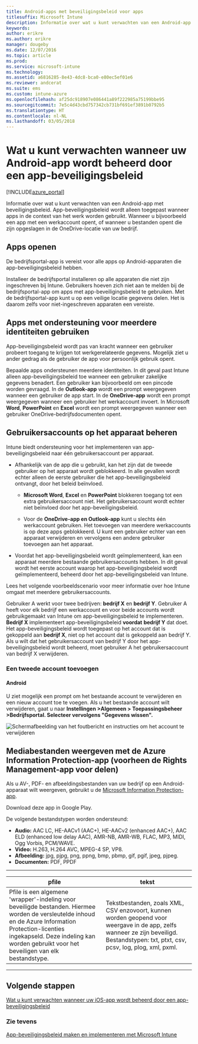 ```yaml
---
title: Android-apps met beveiligingsbeleid voor apps
titlesuffix: Microsoft Intune
description: Informatie over wat u kunt verwachten van een Android-app met beveiligingsbeleid.
keywords: 
author: erikre
ms.author: erikre
manager: dougeby
ms.date: 12/07/2016
ms.topic: article
ms.prod: 
ms.service: microsoft-intune
ms.technology: 
ms.assetid: a6816285-8e43-4dc8-bca0-e80ec5ef01e6
ms.reviewer: andcerat
ms.suite: ems
ms.custom: intune-azure
ms.openlocfilehash: af25dc918907e086441a89f222985a75199bbe95
ms.sourcegitcommit: 7e5c4d43cbd757342cb731bf691ef3891b0792b5
ms.translationtype: HT
ms.contentlocale: nl-NL
ms.lasthandoff: 03/05/2018
---
```

# <a name="what-to-expect-when-your-android-app-is-managed-by-app-protection-policies"></a>Wat u kunt verwachten wanneer uw Android-app wordt beheerd door een app-beveiligingsbeleid 

[!INCLUDE[azure_portal](./includes/azure_portal.md)]

Informatie over wat u kunt verwachten van een Android-app met beveiligingsbeleid. App-beveiligingsbeleid wordt alleen toegepast wanneer apps in de context van het werk worden gebruikt. Wanneer u bijvoorbeeld een app met een werkaccount opent, of wanneer u bestanden opent die zijn opgeslagen in de OneDrive-locatie van uw bedrijf.
##  <a name="accessing-apps"></a>Apps openen

De bedrijfsportal-app is vereist voor alle apps op Android-apparaten die app-beveiligingsbeleid hebben.

Installeer de bedrijfsportal installeren op alle apparaten die niet zijn ingeschreven bij Intune. Gebruikers hoeven zich niet aan te melden bij de bedrijfsportal-app om apps met app-beveiligingsbeleid te gebruiken.
Met de bedrijfsportal-app kunt u op een veilige locatie gegevens delen. Het is daarom zelfs voor niet-ingeschreven apparaten een vereiste.


##  <a name="using-apps-with-multi-identity-support"></a>Apps met ondersteuning voor meerdere identiteiten gebruiken

App-beveiligingsbeleid wordt pas van kracht wanneer een gebruiker probeert toegang te krijgen tot werkgerelateerde gegevens.  Mogelijk ziet u ander gedrag als de gebruiker de app voor persoonlijk gebruik opent.

Bepaalde apps ondersteunen meerdere identiteiten. In dit geval past Intune alleen app-beveiligingsbeleid toe wanneer een gebruiker zakelijke gegevens benadert.  Een gebruiker kan bijvoorbeeld om een pincode worden gevraagd.  In de **Outlook-app** wordt een prompt weergegeven wanneer een gebruiker de app start. In de **OneDrive-app** wordt een prompt weergegeven wanneer een gebruiker het werkaccount invoert.  In Microsoft **Word**, **PowerPoint** en **Excel** wordt een prompt weergegeven wanneer een gebruiker OneDrive-bedrijfsdocumenten opent.
##  <a name="managing-user-accounts-on-the-device"></a>Gebruikersaccounts op het apparaat beheren

Intune biedt ondersteuning voor het implementeren van app-beveiligingsbeleid naar één gebruikersaccount per apparaat.

* Afhankelijk van de app die u gebruikt, kan het zijn dat de tweede gebruiker op het apparaat wordt geblokkeerd. In alle gevallen wordt echter alleen de eerste gebruiker die het app-beveiligingsbeleid ontvangt, door het beleid beïnvloed.

  * **Microsoft Word**, **Excel** en **PowerPoint** blokkeren toegang tot een extra gebruikersaccount niet. Het gebruikersaccount wordt echter niet beïnvloed door het app-beveiligingsbeleid.

  * Voor de **OneDrive-app en Outlook-app** kunt u slechts één werkaccount gebruiken.  Het toevoegen van meerdere werkaccounts is op deze apps geblokkeerd.  U kunt een gebruiker echter van een apparaat verwijderen en vervolgens een andere gebruiker toevoegen aan het apparaat.


* Voordat het app-beveiligingsbeleid wordt geïmplementeerd, kan een apparaat meerdere bestaande gebruikersaccounts hebben. In dit geval wordt het eerste account waarop het app-beveiligingsbeleid wordt geïmplementeerd, beheerd door het app-beveiligingsbeleid van Intune.


Lees het volgende voorbeeldscenario voor meer informatie over hoe Intune omgaat met meerdere gebruikersaccounts.

Gebruiker A werkt voor twee bedrijven: **bedrijf X** en **bedrijf Y**. Gebruiker A heeft voor elk bedrijf een werkaccount en voor beide accounts wordt gebruikgemaakt van Intune om app-beveiligingsbeleid te implementeren. **Bedrijf X** implementeert app-beveiligingsbeleid **voordat** **bedrijf Y** dat doet. Het app-beveiligingsbeleid wordt toegepast op het account dat is gekoppeld aan **bedrijf X**, niet op het account dat is gekoppeld aan bedrijf Y. Als u wilt dat het gebruikersaccount van bedrijf Y door het app-beveiligingsbeleid wordt beheerd, moet gebruiker A het gebruikersaccount van bedrijf X verwijderen.
### <a name="adding-a-second-account"></a>Een tweede account toevoegen
####  <a name="android"></a>Android
U ziet mogelijk een prompt om het bestaande account te verwijderen en een nieuw account toe te voegen.  Als u het bestaande account wilt verwijderen, gaat u naar **Instellingen &gt;Algemeen &gt; Toepassingsbeheer &gt;Bedrijfsportal. Selecteer vervolgens "Gegevens wissen".**

![Schermafbeelding van het foutbericht en instructies om het account te verwijderen](./media/android-switch-user.png)

##  <a name="viewing-media-files-with-the-azure-information-protection-app-previously-known-as-rights-management-sharing-app"></a>Mediabestanden weergeven met de Azure Information Protection-app (voorheen de Rights Management-app voor delen)
Als u AV-, PDF- en afbeeldingsbestanden van uw bedrijf op een Android-apparaat wilt weergeven, gebruikt u de [Microsoft Information Protection-app](https://play.google.com/store/apps/details?id=com.microsoft.ipviewer).

Download deze app in Google Play.  

De volgende bestandstypen worden ondersteund:

* **Audio:** AAC LC, HE-AACv1 (AAC+), HE-AACv2 (enhanced AAC+), AAC ELD (enhanced low delay AAC), AMR-NB, AMR-WB, FLAC, MP3, MIDI, Ogg Vorbis, PCM/WAVE.
* **Video:** H.263, H.264 AVC, MPEG-4 SP, VP8.
* **Afbeelding:** jpg, pjpg, png, ppng, bmp, pbmp, gif, pgif, jpeg, pjpeg.
* **Documenten:** PDF, PPDF

------------
|**pfile**|**tekst**|
|----|----|
|Pfile is een algemene 'wrapper'-indeling voor beveiligde bestanden. Hiermee worden de versleutelde inhoud en de Azure Information Protection-licenties ingekapseld. Deze indeling kan worden gebruikt voor het beveiligen van elk bestandstype.|Tekstbestanden, zoals XML, CSV enzovoort, kunnen worden geopend voor weergave in de app, zelfs wanneer ze zijn beveiligd. Bestandstypen: txt, ptxt, csv, pcsv, log, plog, xml, pxml.|
---------------
## <a name="next-steps"></a>Volgende stappen
[Wat u kunt verwachten wanneer uw iOS-app wordt beheerd door een app-beveiligingsbeleid](app-protection-enabled-apps-ios.md)

### <a name="see-also"></a>Zie tevens
[App-beveiligingsbeleid maken en implementeren met Microsoft Intune](app-protection-policies.md)
